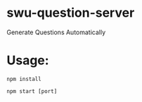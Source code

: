 # swu-question-server
Generate Questions Automatically

# Usage:

`npm install`

`npm start [port]`

